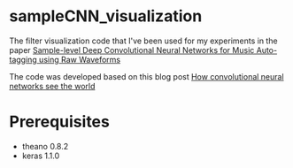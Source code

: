 # sampleCNN_visualization

The filter visualization code that I've been used for my experiments in the paper [Sample-level Deep Convolutional Neural Networks for Music Auto-tagging using Raw Waveforms](https://arxiv.org/abs/1703.01789)

The code was developed based on this blog post [How convolutional neural networks see the world](https://blog.keras.io/how-convolutional-neural-networks-see-the-world.html)

# Prerequisites

* theano 0.8.2
* keras 1.1.0

